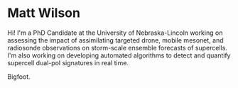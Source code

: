 # Matt Wilson

Hi! I'm a PhD Candidate at the University of Nebraska-Lincoln working on assessing the impact of assimilating targeted drone, 
mobile mesonet, and radiosonde observations on storm-scale ensemble forecasts of supercells. I'm also working on developing 
automated algorithms to detect and quantify supercell dual-pol signatures in real time. 

Bigfoot.

